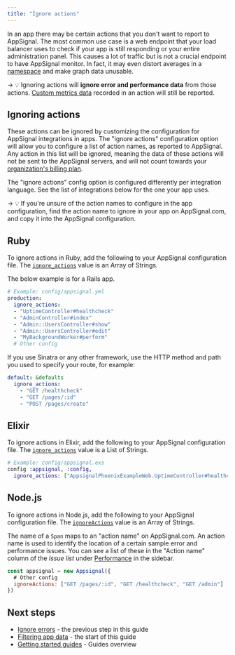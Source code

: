```yaml
---
title: "Ignore actions"
---
```


In an app there may be certain actions that you don't want to report to AppSignal. The most common use case is a web endpoint that your load balancer uses to check if your app is still responding or your entire administration panel. This causes a lot of traffic but is not a crucial endpoint to have AppSignal monitor. In fact, it may even distort averages in a [namespace](/application/namespaces.html) and make graph data unusable.

-> 💡 Ignoring actions will **ignore error and performance data** from those actions. [Custom metrics data](/metrics/custom.html) recorded in an action will still be reported.

## Ignoring actions

These actions can be ignored by customizing the configuration for AppSignal integrations in apps. The "ignore actions" configuration option will allow you to configure a list of action names, as reported to AppSignal. Any action in this list will be ignored, meaning the data of these actions will not be sent to the AppSignal servers, and will not count towards your [organization's billing plan](https://appsignal.com/plans).

The "ignore actions" config option is configured differently per integration language. See the list of integrations below for the one your app uses.

-> 💡 If you're unsure of the action names to configure in the app configuration, find the action name to ignore in your app on AppSignal.com, and copy it into the AppSignal configuration.

## Ruby

To ignore actions in Ruby, add the following to your AppSignal configuration file. The [`ignore_actions`][ruby ignore_actions] value is an Array of Strings.

The below example is for a Rails app.

```yaml
# Example: config/appsignal.yml
production:
  ignore_actions:
  - "UptimeController#healthcheck"
  - "AdminController#index"
  - "Admin::UsersController#show"
  - "Admin::UsersController#edit"
  - "MyBackgroundWorker#perform"
  # Other config
```

If you use Sinatra or any other framework, use the HTTP method and path you used to specify your route, for example:

```yaml
default: &defaults
  ignore_actions:
    - "GET /healthcheck"
    - "GET /pages/:id"
    - "POST /pages/create"
```

[ruby ignore_actions]: /ruby/configuration/options.html#option-ignore_actions

## Elixir

To ignore actions in Elixir, add the following to your AppSignal configuration file. The [`ignore_actions`][elixir ignore_actions] value is a List of Strings.

```elixir
# Example: config/appsignal.exs
config :appsignal, :config,
  ignore_actions: ["AppsignalPhoenixExampleWeb.UptimeController#healthcheck", "AppsignalPhoenixExampleWeb.AdminController#index"]
```

[elixir ignore_actions]: /elixir/configuration/options.html#option-ignore_actions

## Node.js

To ignore actions in Node.js, add the following to your AppSignal configuration file. The [`ignoreActions`][nodejs ignore_actions] value is an Array of Strings.

The name of a `Span` maps to an "action name" on AppSignal.com. An action name is used to identify the location of a certain sample error and performance issues. You can see a list of these in the "Action name" column of the _Issue list_ under [Performance](https://appsignal.com/redirect-to/app?to=performance) in the sidebar.

```js
const appsignal = new Appsignal({
  # Other config
  ignoreActions: ["GET /pages/:id", "GET /healthcheck", "GET /admin"]
})
```

[nodejs ignore_actions]: /nodejs/configuration/options.html#option-ignoreActions

## Next steps

- [Ignore errors](/guides/filter-data/ignore-errors.html) - the previous step in this guide
- [Filtering app data](/guides/filter-data/) - the start of this guide
- [Getting started guides](/guides/) - Guides overview

[notifications]: /application/notification-settings.html
